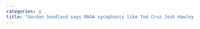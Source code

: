 ```yaml
---
categories: g
title: "Gordon Sondland says MAGA sycophants like Ted Cruz Josh Hawley and Marjorie Taylor Greene dont know how to manage Trump"
---
```

